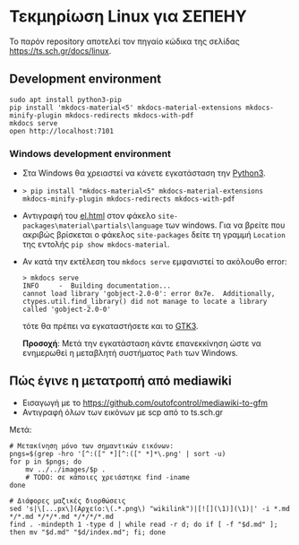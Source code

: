 # Τεκμηρίωση Linux για ΣΕΠΕΗΥ

Το παρόν repository αποτελεί τον πηγαίο κώδικα της σελίδας
https://ts.sch.gr/docs/linux.

## Development environment

```shell
sudo apt install python3-pip
pip install 'mkdocs-material<5' mkdocs-material-extensions mkdocs-minify-plugin mkdocs-redirects mkdocs-with-pdf
mkdocs serve
open http://localhost:7101
```

### Windows development environment

-   Στα Windows θα χρειαστεί να κάνετε εγκατάσταση την
    [Python3](https://www.python.org/downloads/).
-   ```shell
    > pip install "mkdocs-material<5" mkdocs-material-extensions
    mkdocs-minify-plugin mkdocs-redirects mkdocs-with-pdf
    ```
-   Αντιγραφή του
    [el.html](https://github.com/pe86/linux/blob/main/dev/el.html) στον φάκελο `site-packages\material\partials\language` των windows. Για να βρείτε που ακριβώς βρίσκεται ο φάκελος `site-packages` δείτε τη γραμμή `Location` της εντολής `pip show mkdocs-material`.
-   Αν κατά την εκτέλεση του `mkdocs serve` εμφανιστεί το ακόλουθο error:

    ```shell-session
    > mkdocs serve
    INFO     -  Building documentation...
    cannot load library 'gobject-2.0-0': error 0x7e.  Additionally, ctypes.util.find_library() did not manage to locate a library called 'gobject-2.0-0'
    ```

    τότε θα πρέπει να εγκαταστήσετε και το [GTK3](https://github.com/tschoonj/GTK-for-Windows-Runtime-Environment-Installer/releases/).

    **Προσοχή**: Μετά την εγκατάσταση κάντε επανεκκίνηση ώστε να ενημερωθεί η μεταβλητή συστήματος `Path` των Windows.

## Πώς έγινε η μετατροπή από mediawiki

* Εισαγωγή με το https://github.com/outofcontrol/mediawiki-to-gfm
* Αντιγραφή όλων των εικόνων με scp από το ts.sch.gr

Μετά:

```shell
# Μετακίνηση μόνο των σημαντικών εικόνων:
pngs=$(grep -hro '[^:([" *][^:([" *]*\.png' | sort -u)
for p in $pngs; do
    mv ../../images/$p .
    # TODO: σε κάποιες χρειάστηκε find -iname
done

# Διάφορες μαζικές διορθώσεις
sed 's|\[...px\](Αρχείο:\(.*.png\) "wikilink")|[![](\1)](\1)|' -i *.md */*.md */*/*.md */*/*/*.md
find . -mindepth 1 -type d | while read -r d; do if [ -f "$d.md" ]; then mv "$d.md" "$d/index.md"; fi; done
```

